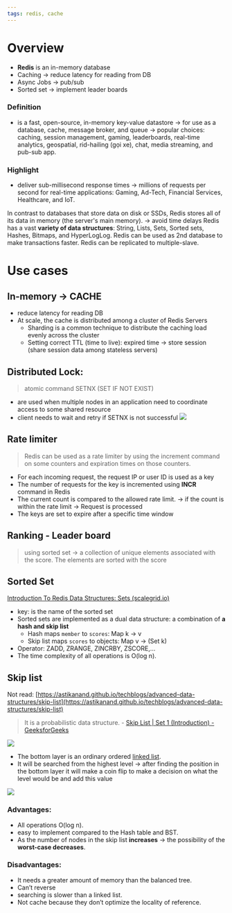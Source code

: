 ```yaml
---
tags: redis, cache
---
```


# Overview
- **Redis** is an in-memory database
- Caching -> reduce latency for reading from DB
- Async Jobs -> pub/sub
- Sorted set -> implement leader boards

### Definition
- is a fast, open-source, in-memory key-value datastore 
-> for use as a database, cache, message broker, and queue 
-> popular choices: caching, session management, gaming, leaderboards, real-time analytics, geospatial, rid-hailing (gọi xe), chat, media streaming, and pub-sub app.
### Highlight
- deliver sub-millisecond response times 
-> millions of requests per second for real-time applications: Gaming, Ad-Tech, Financial Services, Healthcare, and IoT.

In contrast to databases that store data on disk or SSDs, Redis stores all of its data in memory (the server's main memory). 
-> avoid time delays
Redis has a vast **variety of data structures**: String, Lists, Sets, Sorted sets, Hashes, Bitmaps, and HyperLogLog.
Redis can be used as 2nd database to make transactions faster.
Redis can be replicated to multiple-slave.

# Use cases
## In-memory → CACHE
- reduce latency for reading DB
- At scale, the cache is distributed among a cluster of Redis Servers
    - Sharding is a common technique to distribute the caching load evenly across the cluster
    - Setting correct TTL (time to live): expired time → store session (share session data among stateless servers)

## Distributed Lock:
> atomic command SETNX (SET IF NOT EXIST)
- are used when multiple nodes in an application need to coordinate access to some shared resource
- client needs to wait and retry if SETNX is not successful
![](../assets/setnx-lock-redis.png)

## Rate limiter
> Redis can be used as a rate limiter by using the increment command on some counters and expiration times on those counters.
- For each incoming request, the request IP or user ID is used as a key
- The number of requests for the key is incremented using **INCR** command in Redis
- The current count is compared to the allowed rate limit. → if the count is within the rate limit → Request is processed
- The keys are set to expire after a specific time window


## Ranking - Leader board
> using sorted set → a collection of unique elements associated with the score. The elements are sorted with the score


## Sorted Set
[Introduction To Redis Data Structures: Sets (scalegrid.io)](https://scalegrid.io/blog/introduction-to-redis-data-structures-sets/)

> <key/> <score/> <member/>

- key: is the name of the sorted set
- Sorted sets are implemented as a dual data structure: a combination of **a hash and skip list**
	- Hash maps `member` to `scores`: Map k → v
	- Skip list maps `scores` to objects: Map v → (Set k)
- Operator: ZADD, ZRANGE, ZINCRBY, ZSCORE,…
- The time complexity of all operations is O(log n).


## Skip list
Not read: [https://astikanand.github.io/techblogs/advanced-data-structures/skip-list](https://astikanand.github.io/techblogs/advanced-data-structures/skip-list)

> It is a probabilistic data structure. - [Skip List | Set 1 (Introduction) - GeeksforGeeks](https://www.geeksforgeeks.org/skip-list/?ref=lbp)

![](../assets/skip-list-1.png)

- The bottom layer is an ordinary ordered [linked list](https://en.wikipedia.org/wiki/Linked_list).
- It will be searched from the highest level → after finding the position in the bottom layer it will make a coin flip to make a decision on what the level would be and add this value

![](../assets/skip-list-2.gif)


### Advantages:
- All operations O(log n).
- easy to implement compared to the Hash table and BST.
- As the number of nodes in the skip list **increases** → the possibility of the **worst-case decreases**.

### Disadvantages:
- It needs a greater amount of memory than the balanced tree.
- Can’t reverse
- searching is slower than a linked list.
- Not cache because they don’t optimize the locality of reference.